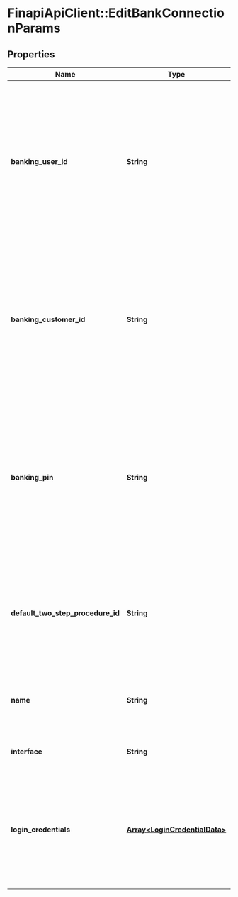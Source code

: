 # FinapiApiClient::EditBankConnectionParams

## Properties
Name | Type | Description | Notes
------------ | ------------- | ------------- | -------------
**banking_user_id** | **String** | NOTE: This field is deprecated and will be removed at some point. Use &#39;loginCredentials&#39; + &#39;interface&#39; instead. If any of those two fields is used, then the value of this field will be ignored.&lt;br&gt;&lt;br&gt;New online banking user ID. If you do not want to change the current user ID let this field remain unset. In case you need to use finAPI&#39;s web form to let the user update the field, just set the field to any value, so that the service recognizes that you wish to use the web form flow. Note that you cannot clear the current user ID, i.e. a bank connection must always have a user ID (except for when it is a &#39;demo connection&#39;). Max length: 64. | [optional] 
**banking_customer_id** | **String** | NOTE: This field is deprecated and will be removed at some point. Use &#39;loginCredentials&#39; + &#39;interface&#39; instead. If any of those two fields is used, then the value of this field will be ignored.&lt;br&gt;&lt;br&gt;New online banking customer ID. If you do not want to change the current customer ID let this field remain unset. In case you need to use finAPI&#39;s web form to let the user update the field, just set the field to non-empty value, so that the service recognizes that you wish to use the web form flow. If you want to clear the current customer ID, set the field&#39;s value to an empty string (\&quot;\&quot;). Max length: 64. | [optional] 
**banking_pin** | **String** | NOTE: This field is deprecated and will be removed at some point. Use &#39;loginCredentials&#39; + &#39;interface&#39; instead. If any of those two fields is used, then the value of this field will be ignored.&lt;br&gt;&lt;br&gt;New online banking PIN. If you do not want to change the current PIN let this field remain unset. In case you need to use finAPI&#39;s web form to let the user update the field, just set the field to non-empty value, so that the service recognizes that you wish to use the web form flow. If you want to clear the current PIN, set the field&#39;s value to an empty string (\&quot;\&quot;).&lt;br/&gt;&lt;br/&gt;Any symbols are allowed. Max length: 170. | [optional] 
**default_two_step_procedure_id** | **String** | NOTE: In the future, this field will work only in combination with the &#39;interface&#39; field.&lt;br&gt;&lt;br&gt;New default two-step-procedure. Must match the &#39;procedureId&#39; of one of the procedures that are listed in the bank connection. If you do not want to change this field let it remain unset. If you want to clear the current default two-step-procedure, set the field&#39;s value to an empty string (\&quot;\&quot;). | [optional] 
**name** | **String** | New name for the bank connection. Maximum length is 64. If you do not want to change the current name let this field remain unset. If you want to clear the current name, set the field&#39;s value to an empty string (\&quot;\&quot;). | [optional] 
**interface** | **String** | The interface for which you want to edit data. Must be given when you pass &#39;loginCredentials&#39; and/or a &#39;defaultTwoStepProcedureId&#39;. | [optional] 
**login_credentials** | [**Array&lt;LoginCredentialData&gt;**](LoginCredentialData.md) | Set of login credentials that you want to edit. Must be passed in combination with the &#39;interface&#39; field. The labels that you pass must match with the login credential labels that the respective interface defines. If you want to clear the stored value for a credential, you can pass an empty string (\&quot;\&quot;) as value.&lt;br&gt;&lt;br&gt;NOTE: When you pass this field, then the fields &#39;bankingUserId&#39;,&#39;bankingCustomerId&#39; and &#39;bankingPin&#39; will be ignored. | [optional] 


